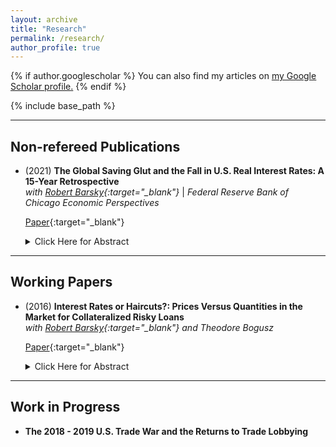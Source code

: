 ```yaml
---
layout: archive
title: "Research"
permalink: /research/
author_profile: true
---
```


{% if author.googlescholar %}
  You can also find my articles on <u><a href="{{author.googlescholar}}">my Google Scholar profile</a>.</u>
{% endif %}

{% include base_path %}

---

Non-refereed Publications
---

+ \(2021\) **The Global Saving Glut and the Fall in U.S. Real Interest Rates: A 15-Year Retrospective** <br>
	*with [Robert Barsky](https://www.chicagofed.org/people/b/barsky-robert){:target="_blank"}* | *Federal Reserve Bank of Chicago Economic Perspectives*

	[Paper](http://mattheweaston.github.io/files/ep2021_01.pdf){:target="_blank"}
	
	<details> <summary>Click Here for Abstract</summary>
  		The authors revisit Ben Bernanke’s global saving glut (GSG) hypothesis from 2005—which links low long-term real interest rates in the United States to excess saving in a number of non-Western countries, including, but not limited to, China. Using an analytical framework and empirical data, they find that the ability of the GSG hypothesis to explain the fall in long-term real rates between 2002 and 2006 is likely much greater than its ability to account for the further fall in these rates from the Great Recession onward.	
	</details>

---

Working Papers
---

+ \(2016\) **Interest Rates or Haircuts?: Prices Versus Quantities in the Market for Collateralized Risky Loans** <br>
	*with [Robert Barsky](https://www.chicagofed.org/people/b/barsky-robert){:target="_blank"} and Theodore Bogusz*

	[Paper](http://mattheweaston.github.io/files/frbchiwp_201609.pdf){:target="_blank"}
	
	<details><summary>Click Here for Abstract</summary>
		Markets for risky loans clear on two dimensions - an interest rate (or equivalently a spread above the riskless rate) and a specification of the amount of collateral per dollar of lending. The latter is summarized by the margin or "haircut" associated with the loan. Some key models of endogenous collateral constraints imply that the primary equilibrating force will be in the form of haircuts rather than movements in interest rate spreads. Indeed, an important benchmark model, derived in a two-state world, implies that haircuts will adjust to render all lending riskless, and that a loss of risk capital on the part of borrowers has profound effects on asset prices. Quantitative analysis of a model of collateral equilibrium with a continuum of states turns these results on their heads. The bulk of the response to lenders' perception of increased default risk is in the form of higher default premia. Further, with high initial leverage, reductions in risk capital decrease equilibrium margins almost proportionately, while asset prices barely move. To the extent that one believes that it is a stylized fact that haircuts move more than spreads - as seen, for example, in bilateral repo data from 2007-2008 - this reversal is disturbing.	
	</details>
	
	

---

Work in Progress
---

+ **The 2018 - 2019 U.S. Trade War and the Returns to Trade Lobbying**